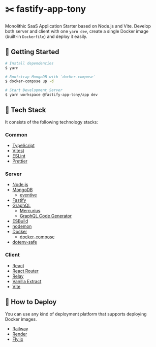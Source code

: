 # ✂️ fastify-app-tony

Monolithic SaaS Application Starter based on Node.js and Vite. Develop both server and client with one `yarn dev`, create a single Docker image (built-in `Dockerfile`) and deploy it easily.

## 💪 Getting Started

```bash
# Install dependencies
$ yarn

# Bootstrap MongoDB with `docker-compose`
$ docker-compose up -d

# Start Development Server
$ yarn workspace @fastify-app-tony/app dev
```

## 🔨 Tech Stack

It consists of the following technology stacks:

### Common

- [TypeScript](https://www.typescriptlang.org/)
- [Vitest](https://vitest.dev/)
- [ESLint](https://eslint.org/)
- [Prettier](https://prettier.io/)

### Server

- [Node.js](https://nodejs.org/)
- [MongoDB](https://www.mongodb.com/)
  - [eventive](https://github.com/tonyfromundefined/eventive)
- [Fastify](https://fastify.dev/)
- [GraphQL](https://graphql.org/)
  - [Mercurius](https://mercurius.dev/)
  - [GraphQL Code Generator](https://the-guild.dev/graphql/codegen)
- [ESBuild](https://esbuild.github.io/)
- [nodemon](https://nodemon.io/)
- [Docker](https://www.docker.com/)
  - [docker-compose](https://docs.docker.com/compose/)
- [dotenv-safe](https://www.npmjs.com/package/dotenv-safe)

### Client

- [React](https://react.dev/)
- [React Router](https://reactrouter.com/)
- [Relay](https://relay.dev/)
- [Vanilla Extract](https://vanilla-extract.style/)
- [Vite](https://vitejs.dev/)

## 🚢 How to Deploy

You can use any kind of deployment platform that supports deploying Docker images.

- [Railway](https://railway.app/)
- [Render](https://render.com/)
- [Fly.io](https://fly.io/)
